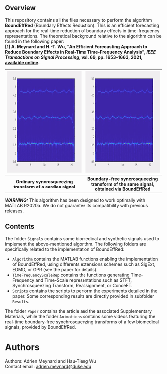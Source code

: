 ## Overview
This repository contains all the files necessary to perform the algorithm **BoundEffRed** (Boundary Effects Reduction). This is an efficient forecasting approach for the real-time reduction of boundary effects in time-frequency representations. The theoretical background relative to the algorithm can be found in the following paper:  
**[1] A. Meynard and H.-T. Wu, "An Efficient Forecasting Approach to Reduce Boundary Effects in Real-Time Time-Frequency Analysis", *IEEE Transactions on Signal Processing*, vol. 69, pp. 1653&ndash;1663, 2021, [available online](https://hal.archives-ouvertes.fr/hal-03141062).**

<table style="width:100%">
  <tr>
    <th width="50%"><img src="Animations/WithoutBoundEffRed.gif" width=450 height=326></th>
    <th width="50%"><img src="Animations/WithBoundEffRed.gif" width=450 height=326></th>
  </tr>
  <tr>
    <th width="50%">Ordinary syncrosqueezing transform of a cardiac signal</th>
    <th width="50%">Boundary-free syncrosqueezing transform of the same signal, obtained via BoundEffRed</th>
  </tr>
 </table>

***WARNING:*** This algorithm has been designed to work optimally with MATLAB R2020a. We do not guarantee its compatibility with previous releases.

## Contents

The folder `Signals` contains some biomedical and synthetic signals used to implement the above-mentioned algorithm. The following folders are specifically related to the implementation of BoundEffRed:

* `Algorithm` contains the MATLAB functions enabling the implementation of BoundEffRed, using differents extensions schemes such as SigExt, EDMD, or GPR (see the paper for details).
* `TimeFrequencyScaleRep` contains the functions generating Time-Frequency and Time-Scale representations such as STFT, Synchrosqueezing Transform, Reassignment, or ConceFT.
* `Scripts` contains the scripts to perform the experiments detailed in the paper. Some corresponding results are directly provided in subfolder `Results`.

The folder `Paper` contains the article and the associated Supplementary Materials, while the folder `Animations` contains some videos featuring the real-time boundary-free synchrosqueezing transforms of a few biomedical signals, provided by BoundEffRed.

# Authors

Authors: Adrien Meynard and Hau-Tieng Wu  
Contact email: adrien.meynard@duke.edu
